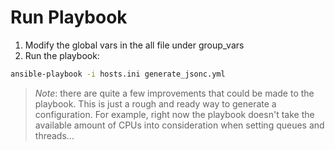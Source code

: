 # Run Playbook

1. Modify the global vars in the all file under group_vars
1. Run the playbook:

```sh
ansible-playbook -i hosts.ini generate_jsonc.yml
```

> _Note_: there are quite a few improvements that could be made to the playbook.
> This is just a rough and ready way to generate a configuration. For example,
> right now the playbook doesn't take the available amount of CPUs into
> consideration when setting queues and threads...
